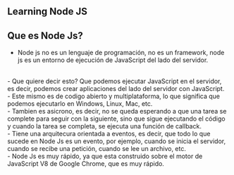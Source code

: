 ## Learning Node JS

## Que es Node Js?

- Node js no es un lenguaje de programación, no es un framework, node js es un entorno de ejecución de JavaScript del lado del servidor.
<br/>
- Que quiere decir esto? Que podemos ejecutar JavaScript en el servidor, es decir, podemos crear aplicaciones del lado del servidor con JavaScript. 
<br/>
- Este mismo es de codigo abierto y multiplataforma, lo que significa que podemos ejecutarlo en Windows, Linux, Mac, etc. 
<br/>
- Tambien es asicrono, es decir, no se queda esperando a que una tarea se complete para seguir con la siguiente, sino que sigue ejecutando el código y cuando la tarea se completa, se ejecuta una función de callback.
<br/>
- Tiene una arquitecura orientada a eventos, es decir, que todo lo que sucede en Node Js es un evento, por ejemplo, cuando se inicia el servidor, cuando se recibe una petición, cuando se lee un archivo, etc.
<br/>
- Node Js es muy rápido, ya que esta construido sobre el motor de JavaScript V8 de Google Chrome, que es muy rápido.
<br/>





